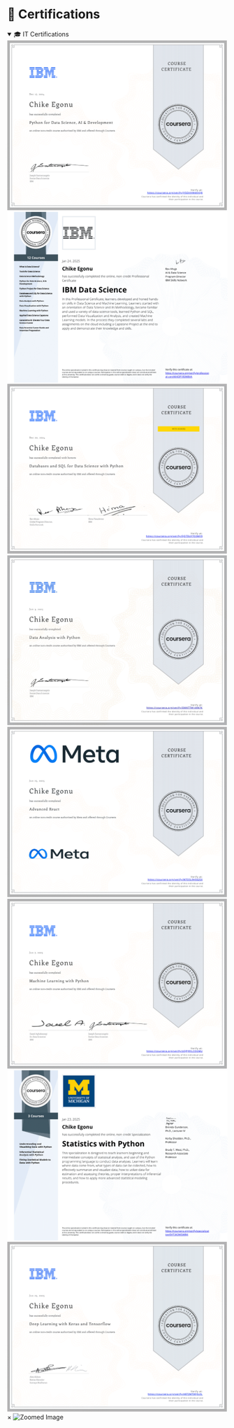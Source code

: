 # 📜 Certifications

<details open>
  <summary>🎓 IT Certifications</summary>
  <div class="image-grid">
    <img src="../assets/images/PythonCertificate.png" alt="Python Certificate" />
    <img src="../assets/images/DataScienceProfessionalCertificate.png" alt="IBM Certificate" />
    <img src="../assets/images/database_cert.png" alt="Database Certificate" />
    <img src="../assets/images/Data_Analysis_Certificate.jpg" alt="Data Analysis Certificate" />
    <img src="../assets/images/AdvancedReactCertificate.png" alt="React Certificate" />
    <img src="../assets/images/Machine_Learning_Certification.png" alt="Machine Learning Certificate" />
    <img src="../assets/images/StatisticsCertificate.png" alt="Statistics Certificate" />
    <img src="../assets/images/TensorflowCertificate.png" alt="Deep Learning Certificate" />
  </div>
</details>

<!-- Modal -->
<div id="imgModal">
  <span class="closeBtn" onclick="document.getElementById('imgModal').style.display='none'">&times;</span>
  <img id="modalImg" src="" alt="Zoomed Image" />
</div>

